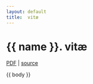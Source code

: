 ```yaml
---
layout: default
title:  vitæ
---
```


# {{ name }}. vitæ
[PDF](../data/cv.pdf) | [source](https://github.com/bamos/cv)

{{ body }}
